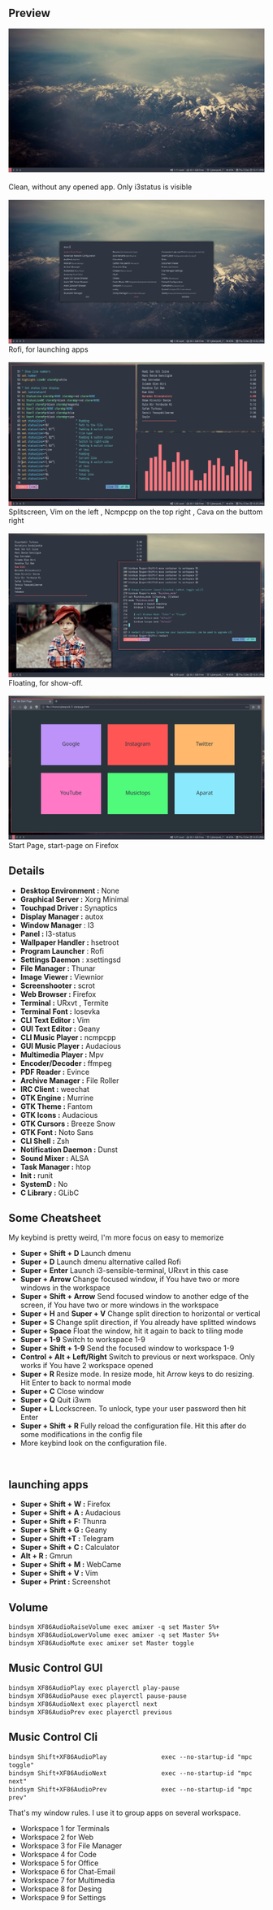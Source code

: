 ## Preview
<div align="center">
    <img src="/preview-clean.png"</img> 
</div> <br />
Clean, without any opened app. Only i3status is visible <br /><br />
<div align="center">
    <img src="/rofi.png"</img> 
</div>
Rofi, for launching apps <br /><br />
<div align="center">
    <img src="/preview-splitscreen.png"</img> 
</div>
Splitscreen, Vim on the left , Ncmpcpp on the top right , Cava on the buttom right </br><br />
<div align="center">
    <img src="/preview-floating.png"</img> 
</div>
Floating, for show-off. <br /><br />
<div align="center">
    <img src="/start-page.png"</img> 
</div>
Start Page, start-page on Firefox <br />



## Details
- **Desktop Environment :** None
- **Graphical Server :** Xorg Minimal
- **Touchpad Driver :** Synaptics
- **Display Manager :** autox
- **Window Manager** : I3
- **Panel :** I3-status
- **Wallpaper Handler :** hsetroot
- **Program Launcher** : Rofi
- **Settings Daemon** : xsettingsd
- **File Manager :** Thunar
- **Image Viewer :** Viewnior
- **Screenshooter :** scrot
- **Web Browser :** Firefox
- **Terminal :** URxvt , Termite
- **Terminal Font :** Iosevka
- **CLI Text Editor :** Vim
- **GUI Text Editor :** Geany
- **CLI Music Player :** ncmpcpp
- **GUI Music Player :** Audacious
- **Multimedia Player :** Mpv
- **Encoder/Decoder :** ffmpeg
- **PDF Reader :** Evince
- **Archive Manager :** File Roller
- **IRC Client :** weechat
- **GTK Engine :** Murrine
- **GTK Theme :** Fantom
- **GTK Icons :** Audacious
- **GTK Cursors :** Breeze Snow
- **GTK Font :** Noto Sans
- **CLI Shell :** Zsh
- **Notification Daemon :** Dunst
- **Sound Mixer :** ALSA
- **Task Manager :** htop
- **Init :** runit
- **SystemD :** No
- **C Library :** GLibC


## Some Cheatsheet
My keybind is pretty weird, I'm more focus on easy to memorize <br />
- **Super + Shift + D** Launch dmenu
- **Super + D** Launch dmenu alternative called Rofi
- **Super + Enter** Launch i3-sensible-terminal, URxvt in this case
- **Super + Arrow** Change focused window, if You have two or more windows in the workspace
- **Super + Shift + Arrow** Send focused window to another edge of the screen, if You have two or more windows in the workspace
- **Super + H** and **Super + V** Change split direction to horizontal or vertical
- **Super + S** Change split direction, if You already have splitted windows
- **Super + Space** Float the window, hit it again to back to tiling mode
- **Super + 1-9** Switch to workspace 1-9
- **Super + Shift + 1-9** Send the focused window to workspace 1-9
- **Control + Alt + Left/Right** Switch to previous or next workspace. Only works if You have 2 workspace opened
- **Super + R** Resize mode. In resize mode, hit Arrow keys to do resizing. Hit Enter to back to normal mode
- **Super + C** Close window
- **Super + Q** Quit i3wm
- **Super + L** Lockscreen. To unlock, type your user password then hit Enter
- **Super + Shift + R** Fully reload the configuration file. Hit this after do some modifications in the config file
- More keybind look on the configuration file.
<br />

## launching apps
- **Super + Shift + W :** Firefox
- **Super + Shift + A :** Audacious
- **Super + Shift + F:** Thunra
- **Super + Shift + G :** Geany
 - **Super + Shift +T :** Telegram
 - **Super + Shift + C :** Calculator
 - **Alt + R :** Gmrun
 - **Super + Shift + M :** WebCame
 - **Super + Shift + V :** Vim
 - **Super + Print :** Screenshot
## Volume
```
bindsym XF86AudioRaiseVolume exec amixer -q set Master 5%+
bindsym XF86AudioLowerVolume exec amixer -q set Master 5%+
bindsym XF86AudioMute exec amixer set Master toggle
```

## Music Control GUI
```
bindsym XF86AudioPlay exec playerctl play-pause
bindsym XF86AudioPause exec playerctl pause-pause
bindsym XF86AudioNext exec playerctl next
bindsym XF86AudioPrev exec playerctl previous
```
## Music Control Cli
```
bindsym Shift+XF86AudioPlay               exec --no-startup-id "mpc toggle"
bindsym Shift+XF86AudioNext               exec --no-startup-id "mpc next"
bindsym Shift+XF86AudioPrev               exec --no-startup-id "mpc prev"
```

That's my window rules. I use it to group apps on several workspace.

- Workspace 1 for Terminals
- Workspace 2 for Web
- Workspace 3 for File Manager
- Workspace 4 for Code
- Workspace 5 for Office
- Workspace 6 for Chat-Email
- Workspace 7 for Multimedia
- Workspace 8 for Desing
- Workspace 9 for Settings <br />
